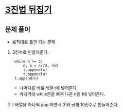 # [3진법 뒤집기](https://programmers.co.kr/learn/courses/30/lessons/68935)

## 문제 풀이

- 로직대로 풀면 되는 문제 

1. 3진수로 만들어준다.
    
        while n >= 3:
            n, x = n//3, n%3
            t.append(x)
            t.append(n)
        t.append(n)
        
    - 나머지를 바로 배열 t에 넣어준다.
    - 마지막에 while문을 빠져 나온 n을 t에 넣어준다.
    
2. t 배열을 하나씩 pop 하면서 3<sup>i</sup>와 곱해 10진수로 만들어준다.